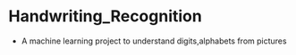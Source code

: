 # Handwriting_Recognition
- A machine learning project to understand digits,alphabets from pictures
